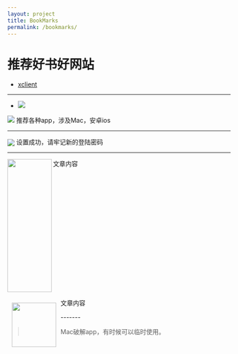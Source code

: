 ```yaml
---
layout: project
title: BookMarks
permalink: /bookmarks/
---
```


# 推荐好书好网站

* [xclient](http://xclient.info)

-------

* ![](http://7xtqm4.com1.z0.glb.clouddn.com/shaoshupai.jpg_weblogo)

![](http://7xtqm4.com1.z0.glb.clouddn.com/s29154792.jpg_book)
    推荐各种app，涉及Mac，安卓ios

-------

<div>
     <img src="http://7xtqm4.com1.z0.glb.clouddn.com/s29154792.jpg_book" style="vertical-align:middle;">
     <span>设置成功，请牢记新的登陆密码</span>
</div>

-------

<P><IMG height=300 src="http://7xtqm4.com1.z0.glb.clouddn.com/s29154792.jpg_book" width=100 align=left border=0>文章内容<BR>&nbsp;<BR clear=left>
</P>


<P><IMG height=100 hspace=10 src="http://7xtqm4.com1.z0.glb.clouddn.com/s29154792.jpg" width=100 vspace=10 align=left border=0>文章内容</P>
-------

>  Mac破解app，有时候可以临时使用。



